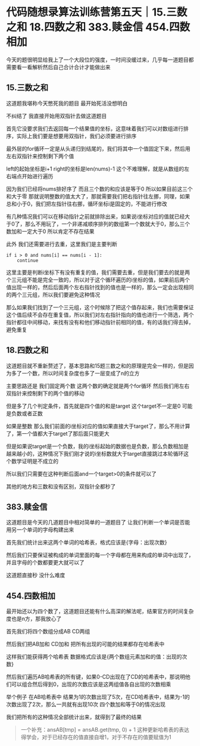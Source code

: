 # 代码随想录算法训练营第五天｜15.三数之和 18.四数之和 383.赎金信 454.四数相加

今天的题很明显给我上了一个大段位的强度，一时间没缓过来，几乎每一道题目都需要看一看解析然后自己合计合计才能做出来

## 15.三数之和

这道题我堪称今天憋死我的题目 最开始死活没想明白

不纠结了 我直接开始用双指针去做这道题目

首先它没要求我们去返回每一个结果值的坐标，这意味着我们可以对数组进行排序，实际上我们要是想要用双指针，我们必须要进行排序

最外层的for循环一定是从头递归到结尾的，我们将其中一个值固定下来，然后用左右双指针来控制剩下两个值

left的起始坐标是i+1 right的坐标是len(nums)-1 这个不难理解，就是从数组的左右端点开始进行遍历

因为我们已经将nums排好序了 而且三个数的和应该是等于0 所以如果目前这三个和大于零 那就说明整数的值太大了，那就需要我们把右指针往左挪，同理，如果总和小于0，我们把左指针往右挪，循环坐标i是固定的，不能进行修改

有几种情况我们可以在移动指针之前就排除出来，如果说i坐标对应的值就已经大于0了，那么不用玩了，一个非递减顺序排列的数组第一个数就大于0，那么三个数加和一定大于0 所以肯定不存在结果

此外 我们还需要进行去重，这里我们是主要判断

```{python}
if i > 0 and nums[i] == nums[i - 1]:
    continue
```

这里主要是判断i坐标下有没有重复的值，我们需要去重，但是我们要去的就是两个三元组不能是完全一致的，所以对于这个循环遍历的i坐标的值，如果前后两个值出现一样的，然后后面两个左右指针找到的值也是一样的，那么一定会出现相同的两个三元组，所以我们要避免这种情况

那么如果我们找到了一个三元组，这个时候除了把这个值存起来，我们也需要保证这个值后续不会存在重复值，所以我们对左右指针指向的值也进行一个筛选，两个指针都往中间移动，来找有没有和他们移动指针前相同的值，有的话我们得去掉，避免重复



## 18.四数之和

这道题目就不重新赘述了，基本思路和15题三数之和的原理是完全一样的，但是因为多了一个数，所以时间复杂度也多了一层变成了n的立方

主要思路还是 我们固定两个数 这两个数的确定就是两个for循环 然后我们用左右双指针来控制剩下的两个值的移动

但是多了几个判定条件，首先就是四个值的和是target 这个target不一定是0 可能是负数或者正数

如果是整数 那么我们前面的i坐标对应的值如果直接大于target了，那么不用计算了，第一个值都大于target了那后面只能更大

但是如果说target是一个负数，我的i坐标起始的数据也是负数，那么负数相加是越来越小的，这种情况下我们刚才说的i坐标数就大于target直接跳过本轮循环这个数学证明是不成立的

所以我们只需要在这种判断后面and一个target>0的条件就可以了

其他的地方和三数和没有区别，双指针全都秒了


## 383.赎金信

这道题目是今天的几道题目中相对简单的一道题目了 让我们判断一个单词是否能用另一个单词的字母构建出来

首先我们统计出来这两个单词的哈希表，格式应该是{字母：出现次数}

然后我们只要保证被构成的单词里面的每一个字母都在用来构成的单词中出现了，并且字母的个数都要更大就可以了

这道题直接秒 没什么难度


## 454.四数相加

最开始还以为四个数了，这道题目还能有什么高深的解法呢，结果官方的时间复杂度也是n方，那我放心了

首先我们将四个数组分成AB CD两组

然后我们把AB加和 CD加和 把所有出现的可能的结果都存在哈希表中

这样我们能获得两个哈希表 数据格式应该是{两个数组元素加和的值：出现的次数}

然后我们遍历AB哈希表的所有键，如果0-CD出现在了CD的哈希表中，那说明他们可以组合然后得到0，出现的次数应该是这两组值各自出现的次数相乘

举个例子 在AB哈希表中 结果为1的次数出现了5次，在CD哈希表中，结果为-1的次数出现了2次，那么一共就有出现10次 四个数加和等于0的情况出现

我们把所有的这种情况全部统计出来，就得到了最终的结果

> 一个补充：ansAB[tmp] = ansAB.get(tmp, 0) + 1 这种更新哈希表的表达得学会，对于已经存在的值直接自增1，对于不存在的值要赋值为1

